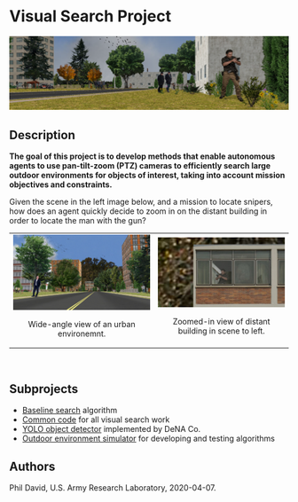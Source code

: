 
# Visual Search Project

 <p align="center">  
 <img src="README.images/banner.png">
 </p>
 
## Description

**The goal of this project is to develop methods that enable autonomous agents to use pan-tilt-zoom (PTZ) cameras to efficiently search large outdoor environments for objects of interest, taking into account mission objectives and constraints.**

Given the scene in the left image below, and a mission to locate snipers, how does an agent quickly decide to zoom in on the distant building in order to locate the man with the gun?

<table>
<tr>
<td><img src="README.images/ground_urban_5_color.jpg"><br>
<p align="center"> Wide-angle view of an urban environemnt. </td></p>
<td><img src="README.images/ground_urban_5_zoom.jpg"><br>
<p align="center"> Zoomed-in view of distant building in scene to left. </td></p>
</tr>
</table><br>

## Subprojects
- [Baseline search](./baseline_search/README.md) algorithm
- [Common code](./common/README.md) for all visual search work
- [YOLO object detector](./obj_detector/README.md) implemented by DeNA Co.
- [Outdoor environment simulator](./sim_world/README.md) for developing and testing algorithms

 
## Authors

Phil David, U.S. Army Research Laboratory, 2020-04-07.




